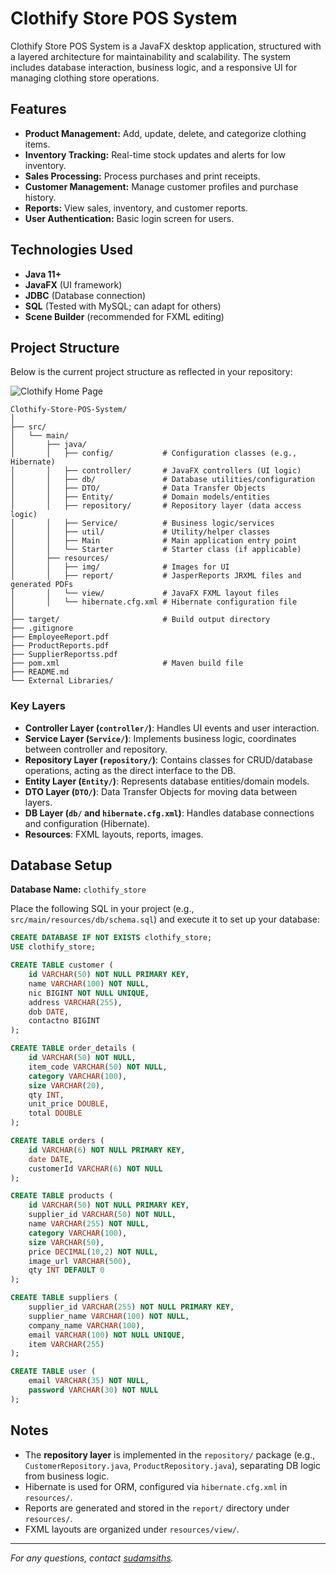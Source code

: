 # Clothify Store POS System

Clothify Store POS System is a JavaFX desktop application, structured with a layered architecture for maintainability and scalability. The system includes database interaction, business logic, and a responsive UI for managing clothing store operations.

## Features

- **Product Management:** Add, update, delete, and categorize clothing items.
- **Inventory Tracking:** Real-time stock updates and alerts for low inventory.
- **Sales Processing:** Process purchases and print receipts.
- **Customer Management:** Manage customer profiles and purchase history.
- **Reports:** View sales, inventory, and customer reports.
- **User Authentication:** Basic login screen for users.

## Technologies Used

- **Java 11+**
- **JavaFX** (UI framework)
- **JDBC** (Database connection)
- **SQL** (Tested with MySQL; can adapt for others)
- **Scene Builder** (recommended for FXML editing)


## Project Structure

Below is the current project structure as reflected in your repository:

![Clothify Home Page](src/main/resources/img/Readmeimages.png)

```
Clothify-Store-POS-System/
│
├── src/
│   └── main/
│       ├── java/
│       │   ├── config/           # Configuration classes (e.g., Hibernate)
│       │   ├── controller/       # JavaFX controllers (UI logic)
│       │   ├── db/               # Database utilities/configuration
│       │   ├── DTO/              # Data Transfer Objects
│       │   ├── Entity/           # Domain models/entities
│       │   ├── repository/       # Repository layer (data access logic)
│       │   ├── Service/          # Business logic/services
│       │   ├── util/             # Utility/helper classes
│       │   ├── Main              # Main application entry point
│       │   └── Starter           # Starter class (if applicable)
│       ├── resources/
│       │   ├── img/              # Images for UI
│       │   ├── report/           # JasperReports JRXML files and generated PDFs
│       │   └── view/             # JavaFX FXML layout files
│       │   └── hibernate.cfg.xml # Hibernate configuration file
│
├── target/                       # Build output directory
├── .gitignore
├── EmployeeReport.pdf
├── ProductReports.pdf
├── SupplierReportss.pdf
├── pom.xml                       # Maven build file
├── README.md
└── External Libraries/
```

### Key Layers

- **Controller Layer (`controller/`)**: Handles UI events and user interaction.
- **Service Layer (`Service/`)**: Implements business logic, coordinates between controller and repository.
- **Repository Layer (`repository/`)**: Contains classes for CRUD/database operations, acting as the direct interface to the DB.
- **Entity Layer (`Entity/`)**: Represents database entities/domain models.
- **DTO Layer (`DTO/`)**: Data Transfer Objects for moving data between layers.
- **DB Layer (`db/` and `hibernate.cfg.xml`)**: Handles database connections and configuration (Hibernate).
- **Resources**: FXML layouts, reports, images.

## Database Setup

**Database Name:** `clothify_store`

Place the following SQL in your project (e.g., `src/main/resources/db/schema.sql`) and execute it to set up your database:
```sql
CREATE DATABASE IF NOT EXISTS clothify_store;
USE clothify_store;

CREATE TABLE customer (
    id VARCHAR(50) NOT NULL PRIMARY KEY,
    name VARCHAR(100) NOT NULL,
    nic BIGINT NOT NULL UNIQUE,
    address VARCHAR(255),
    dob DATE,
    contactno BIGINT
);

CREATE TABLE order_details (
    id VARCHAR(50) NOT NULL,
    item_code VARCHAR(50) NOT NULL,
    category VARCHAR(100),
    size VARCHAR(20),
    qty INT,
    unit_price DOUBLE,
    total DOUBLE
);

CREATE TABLE orders (
    id VARCHAR(6) NOT NULL PRIMARY KEY,
    date DATE,
    customerId VARCHAR(6) NOT NULL
);

CREATE TABLE products (
    id VARCHAR(50) NOT NULL PRIMARY KEY,
    supplier_id VARCHAR(50) NOT NULL,
    name VARCHAR(255) NOT NULL,
    category VARCHAR(100),
    size VARCHAR(50),
    price DECIMAL(10,2) NOT NULL,
    image_url VARCHAR(500),
    qty INT DEFAULT 0
);

CREATE TABLE suppliers (
    supplier_id VARCHAR(255) NOT NULL PRIMARY KEY,
    supplier_name VARCHAR(100) NOT NULL,
    company_name VARCHAR(100),
    email VARCHAR(100) NOT NULL UNIQUE,
    item VARCHAR(255)
);

CREATE TABLE user (
    email VARCHAR(35) NOT NULL,
    password VARCHAR(30) NOT NULL
);
```

## Notes

- The **repository layer** is implemented in the `repository/` package (e.g., `CustomerRepository.java`, `ProductRepository.java`), separating DB logic from business logic.
- Hibernate is used for ORM, configured via `hibernate.cfg.xml` in `resources/`.
- Reports are generated and stored in the `report/` directory under `resources/`.
- FXML layouts are organized under `resources/view/`.

---

*For any questions, contact [sudamsiths](https://github.com/sudamsiths).*
